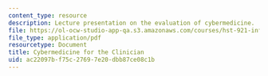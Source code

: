 ```yaml
---
content_type: resource
description: Lecture presentation on the evaluation of cybermedicine.
file: https://ol-ocw-studio-app-qa.s3.amazonaws.com/courses/hst-921-information-technology-in-the-health-care-system-of-the-future-spring-2009/ac22097bf75c27697e20dbb87ce08c1b_MITHST_921S09_lec01_slack.pdf
file_type: application/pdf
resourcetype: Document
title: Cybermedicine for the Clinician
uid: ac22097b-f75c-2769-7e20-dbb87ce08c1b
---
```

